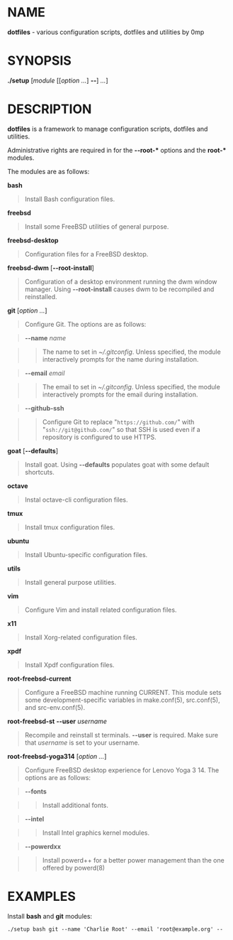 # NAME

**dotfiles** - various configuration scripts, dotfiles and utilities by 0mp

# SYNOPSIS

**./setup**
\[*module* \[\[*option ...*] **--**] *...*]

# DESCRIPTION

**dotfiles**
is a framework to manage configuration scripts, dotfiles and utilities.

Administrative rights are required in for the
**--root-\*&zwnj;**
options and the
**root-\*&zwnj;**
modules.

The modules are as follows:

**bash**

> Install Bash
> configuration files.

**freebsd**

> Install some
> FreeBSD
> utilities of general purpose.

**freebsd-desktop**

> Configuration files for a
> FreeBSD
> desktop.

**freebsd-dwm** \[**--root-install**]

> Configuration of a desktop environment running the dwm window manager.
> Using
> **--root-install**
> causes dwm to be recompiled and reinstalled.

**git** \[*option ...*]

> Configure Git.
> The options are as follows:

> **--name** *name*

> > The name to set in
> > *~/.gitconfig*.
> > Unless specified, the module interactively prompts for the name during
> > installation.

> **--email** *email*

> > The email to set in
> > *~/.gitconfig*.
> > Unless specified, the module interactively prompts for the email during
> > installation.

> **--github-ssh**

> > Configure Git to replace
> > "`https://github.com/`"
> > with
> > "`ssh://git@github.com/`"
> > so that SSH is used even if a repository is configured to use HTTPS.

**goat** \[**--defaults**]

> Install goat.
> Using
> **--defaults**
> populates goat with some default shortcuts.

**octave**

> Instal octave-cli configuration files.

**tmux**

> Install tmux configuration files.

**ubuntu**

> Install Ubuntu-specific configuration files.

**utils**

> Install general purpose utilities.

**vim**

> Configure Vim and install related configuration files.

**x11**

> Install Xorg-related configuration files.

**xpdf**

> Install Xpdf configuration files.

**root-freebsd-current**

> Configure a
> FreeBSD
> machine running CURRENT.
> This module sets some development-specific variables in
> make.conf(5),
> src.conf(5),
> and
> src-env.conf(5).

**root-freebsd-st** **--user** *username*

> Recompile and reinstall st terminals.
> **--user**
> is required.
> Make sure that
> *username*
> is set to your username.

**root-freebsd-yoga314** \[*option ...*]

> Configure
> FreeBSD
> desktop experience for Lenovo Yoga 3 14.
> The options are as follows:

> **--fonts**

> > Install additional fonts.

> **--intel**

> > Install Intel graphics kernel modules.

> **--powerdxx**

> > Install powerd++ for a better power management than the one offered by
> > powerd(8)

# EXAMPLES

Install
**bash**
and
**git**
modules:

	./setup bash git --name 'Charlie Root' --email 'root@example.org' --

